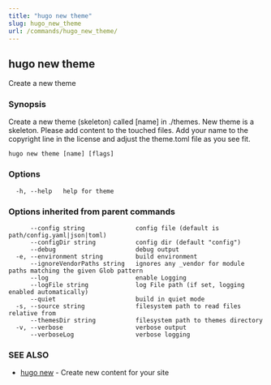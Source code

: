 ```yaml
---
title: "hugo new theme"
slug: hugo_new_theme
url: /commands/hugo_new_theme/
---
```

## hugo new theme

Create a new theme

### Synopsis

Create a new theme (skeleton) called [name] in ./themes.
New theme is a skeleton. Please add content to the touched files. Add your
name to the copyright line in the license and adjust the theme.toml file
as you see fit.

```
hugo new theme [name] [flags]
```

### Options

```
  -h, --help   help for theme
```

### Options inherited from parent commands

```
      --config string              config file (default is path/config.yaml|json|toml)
      --configDir string           config dir (default "config")
      --debug                      debug output
  -e, --environment string         build environment
      --ignoreVendorPaths string   ignores any _vendor for module paths matching the given Glob pattern
      --log                        enable Logging
      --logFile string             log File path (if set, logging enabled automatically)
      --quiet                      build in quiet mode
  -s, --source string              filesystem path to read files relative from
      --themesDir string           filesystem path to themes directory
  -v, --verbose                    verbose output
      --verboseLog                 verbose logging
```

### SEE ALSO

* [hugo new](/commands/hugo_new/)	 - Create new content for your site

